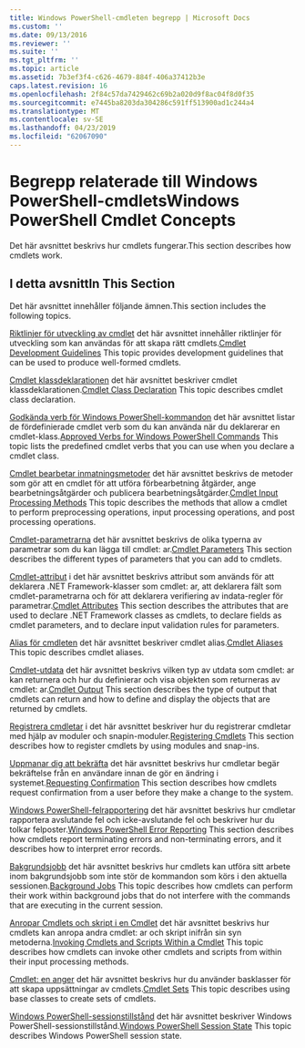 ```yaml
---
title: Windows PowerShell-cmdleten begrepp | Microsoft Docs
ms.custom: ''
ms.date: 09/13/2016
ms.reviewer: ''
ms.suite: ''
ms.tgt_pltfrm: ''
ms.topic: article
ms.assetid: 7b3ef3f4-c626-4679-884f-406a37412b3e
caps.latest.revision: 16
ms.openlocfilehash: 2f84c57da7429462c69b2a020d9f8ac04f8d0f35
ms.sourcegitcommit: e7445ba8203da304286c591ff513900ad1c244a4
ms.translationtype: MT
ms.contentlocale: sv-SE
ms.lasthandoff: 04/23/2019
ms.locfileid: "62067090"
---
```

# <a name="windows-powershell-cmdlet-concepts"></a><span data-ttu-id="d9c55-102">Begrepp relaterade till Windows PowerShell-cmdlets</span><span class="sxs-lookup"><span data-stu-id="d9c55-102">Windows PowerShell Cmdlet Concepts</span></span>

<span data-ttu-id="d9c55-103">Det här avsnittet beskrivs hur cmdlets fungerar.</span><span class="sxs-lookup"><span data-stu-id="d9c55-103">This section describes how cmdlets work.</span></span>

## <a name="in-this-section"></a><span data-ttu-id="d9c55-104">I detta avsnitt</span><span class="sxs-lookup"><span data-stu-id="d9c55-104">In This Section</span></span>

<span data-ttu-id="d9c55-105">Det här avsnittet innehåller följande ämnen.</span><span class="sxs-lookup"><span data-stu-id="d9c55-105">This section includes the following topics.</span></span>

<span data-ttu-id="d9c55-106">[Riktlinjer för utveckling av cmdlet](./cmdlet-development-guidelines.md) det här avsnittet innehåller riktlinjer för utveckling som kan användas för att skapa rätt cmdlets.</span><span class="sxs-lookup"><span data-stu-id="d9c55-106">[Cmdlet Development Guidelines](./cmdlet-development-guidelines.md) This topic provides development guidelines that can be used to produce well-formed cmdlets.</span></span>

<span data-ttu-id="d9c55-107">[Cmdlet klassdeklarationen](./cmdlet-class-declaration.md) det här avsnittet beskriver cmdlet klassdeklarationen.</span><span class="sxs-lookup"><span data-stu-id="d9c55-107">[Cmdlet Class Declaration](./cmdlet-class-declaration.md) This topic describes cmdlet class declaration.</span></span>

<span data-ttu-id="d9c55-108">[Godkända verb för Windows PowerShell-kommandon](./approved-verbs-for-windows-powershell-commands.md) det här avsnittet listar de fördefinierade cmdlet verb som du kan använda när du deklarerar en cmdlet-klass.</span><span class="sxs-lookup"><span data-stu-id="d9c55-108">[Approved Verbs for Windows PowerShell Commands](./approved-verbs-for-windows-powershell-commands.md) This topic lists the predefined cmdlet verbs that you can use when you declare a cmdlet class.</span></span>

<span data-ttu-id="d9c55-109">[Cmdlet bearbetar inmatningsmetoder](./cmdlet-input-processing-methods.md) det här avsnittet beskrivs de metoder som gör att en cmdlet för att utföra förbearbetning åtgärder, ange bearbetningsåtgärder och publicera bearbetningsåtgärder.</span><span class="sxs-lookup"><span data-stu-id="d9c55-109">[Cmdlet Input Processing Methods](./cmdlet-input-processing-methods.md) This topic describes the methods that allow a cmdlet to perform preprocessing operations, input processing operations, and post processing operations.</span></span>

<span data-ttu-id="d9c55-110">[Cmdlet-parametrarna](./cmdlet-parameters.md) det här avsnittet beskrivs de olika typerna av parametrar som du kan lägga till cmdlet: ar.</span><span class="sxs-lookup"><span data-stu-id="d9c55-110">[Cmdlet Parameters](./cmdlet-parameters.md) This section describes the different types of parameters that you can add to cmdlets.</span></span>

<span data-ttu-id="d9c55-111">[Cmdlet-attribut](./cmdlet-attributes.md) i det här avsnittet beskrivs attribut som används för att deklarera .NET Framework-klasser som cmdlet: ar, att deklarera fält som cmdlet-parametrarna och för att deklarera verifiering av indata-regler för parametrar.</span><span class="sxs-lookup"><span data-stu-id="d9c55-111">[Cmdlet Attributes](./cmdlet-attributes.md) This section describes the attributes that are used to declare .NET Framework classes as cmdlets, to declare fields as cmdlet parameters, and to declare input validation rules for parameters.</span></span>

<span data-ttu-id="d9c55-112">[Alias för cmdleten](./cmdlet-aliases.md) det här avsnittet beskriver cmdlet alias.</span><span class="sxs-lookup"><span data-stu-id="d9c55-112">[Cmdlet Aliases](./cmdlet-aliases.md) This topic describes cmdlet aliases.</span></span>

<span data-ttu-id="d9c55-113">[Cmdlet-utdata](./cmdlet-output.md) det här avsnittet beskrivs vilken typ av utdata som cmdlet: ar kan returnera och hur du definierar och visa objekten som returneras av cmdlet: ar.</span><span class="sxs-lookup"><span data-stu-id="d9c55-113">[Cmdlet Output](./cmdlet-output.md) This section describes the type of output that cmdlets can return and how to define and display the objects that are returned by cmdlets.</span></span>

<span data-ttu-id="d9c55-114">[Registrera cmdletar](./modules-and-snap-ins.md) i det här avsnittet beskriver hur du registrerar cmdletar med hjälp av moduler och snapin-moduler.</span><span class="sxs-lookup"><span data-stu-id="d9c55-114">[Registering Cmdlets](./modules-and-snap-ins.md) This section describes how to register cmdlets by using modules and snap-ins.</span></span>

<span data-ttu-id="d9c55-115">[Uppmanar dig att bekräfta](./requesting-confirmation-from-cmdlets.md) det här avsnittet beskrivs hur cmdletar begär bekräftelse från en användare innan de gör en ändring i systemet.</span><span class="sxs-lookup"><span data-stu-id="d9c55-115">[Requesting Confirmation](./requesting-confirmation-from-cmdlets.md) This section describes how cmdlets request confirmation from a user before they make a change to the system.</span></span>

<span data-ttu-id="d9c55-116">[Windows PowerShell-felrapportering](./error-reporting-concepts.md) det här avsnittet beskrivs hur cmdletar rapportera avslutande fel och icke-avslutande fel och beskriver hur du tolkar felposter.</span><span class="sxs-lookup"><span data-stu-id="d9c55-116">[Windows PowerShell Error Reporting](./error-reporting-concepts.md) This section describes how cmdlets report terminating errors and non-terminating errors, and it describes how to interpret error records.</span></span>

<span data-ttu-id="d9c55-117">[Bakgrundsjobb](./background-jobs.md) det här avsnittet beskrivs hur cmdlets kan utföra sitt arbete inom bakgrundsjobb som inte stör de kommandon som körs i den aktuella sessionen.</span><span class="sxs-lookup"><span data-stu-id="d9c55-117">[Background Jobs](./background-jobs.md) This topic describes how cmdlets can perform their work within background jobs that do not interfere with the commands that are executing in the current session.</span></span>

<span data-ttu-id="d9c55-118">[Anropar Cmdlets och skript i en Cmdlet](./invoking-cmdlets-and-scripts-within-a-cmdlet.md) det här avsnittet beskrivs hur cmdlets kan anropa andra cmdlet: ar och skript inifrån sin syn metoderna.</span><span class="sxs-lookup"><span data-stu-id="d9c55-118">[Invoking Cmdlets and Scripts Within a Cmdlet](./invoking-cmdlets-and-scripts-within-a-cmdlet.md) This topic describes how cmdlets can invoke other cmdlets and scripts from within their input processing methods.</span></span>

<span data-ttu-id="d9c55-119">[Cmdlet: en anger](./cmdlet-sets.md) det här avsnittet beskrivs hur du använder basklasser för att skapa uppsättningar av cmdlets.</span><span class="sxs-lookup"><span data-stu-id="d9c55-119">[Cmdlet Sets](./cmdlet-sets.md) This topic describes using base classes to create sets of cmdlets.</span></span>

<span data-ttu-id="d9c55-120">[Windows PowerShell-sessionstillstånd](./windows-powershell-session-state.md) det här avsnittet beskriver Windows PowerShell-sessionstillstånd.</span><span class="sxs-lookup"><span data-stu-id="d9c55-120">[Windows PowerShell Session State](./windows-powershell-session-state.md) This topic describes Windows PowerShell session state.</span></span>
